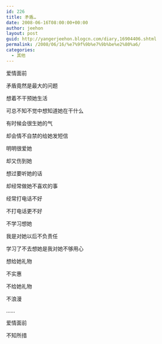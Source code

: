```yaml
---
id: 226
title: 矛盾…
date: 2008-06-16T08:00:00+00:00
author: jeehon
layout: post
guid: http://yangerjeehon.blogcn.com/diary,16904406.shtml
permalink: /2008/06/16/%e7%9f%9b%e7%9b%be%e2%80%a6/
categories:
  - 其他
---
```

爱情面前
  
矛盾竟然是最大的问题
  
想着不干预她生活
  
可总不知不觉中想知道她在干什么
  
有时候会很生她的气
  
却会情不自禁的给她发短信
  
明明很爱她
  
却又伤到她
  
想过要听她的话
  
却经常做她不喜欢的事
  
经常打电话不好
  
不打电话更不好
  
不学习想她
  
我是对她以后不负责任
  
学习了不去想她是我对她不够用心
  
想给她礼物
  
不实惠
  
不给她礼物
  
不浪漫
  
……
  
爱情面前
  
不知所措